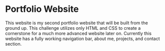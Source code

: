 # Portfolio Website
This website is my second portfolio website that will be built from the ground up. This challenge utilizes only HTML 
and CSS to create a cornerstone for a much more advanced website later on. Currently this website has a fully 
working navigation bar, about me, projects, and contact section.